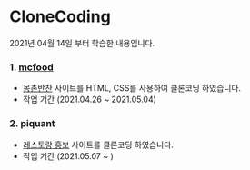 # CloneCoding

2021년 04월 14일 부터 학습한 내용입니다.



### 1. [mcfood](https://github.com/GiSeok-Hong/CloneCoding/tree/master/mcfood/html)

* [몽촌반찬](https://www.mcfood.net/) 사이트를 HTML, CSS를 사용하여 클론코딩 하였습니다.
* 작업 기간 (2021.04.26 ~ 2021.05.04)



### 2. piquant

* [레스토랑 홍보](https://piquant.qodeinteractive.com/) 사이트를 클론코딩 하였습니다.
* 작업 기간 (2021.05.07 ~ )



